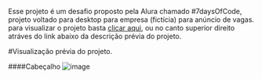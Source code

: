 Esse projeto é um desafio proposto pela Alura chamado #7daysOfCode, projeto voltado para desktop para empresa (fictícia) para anúncio de vagas.
para visualizar o projeto basta <a href="https://optimus-tech-beige.vercel.app/">clicar aqui</a>, ou no canto superior direito atráves do link abaixo da descrição prévia do projeto.

#Visualização prévia do projeto.

####Cabeçalho
![image](https://github.com/saviohsamuel/optimus-tech/assets/122576368/0d3bf414-5d88-431f-b8a3-05194b9b0fe3)

